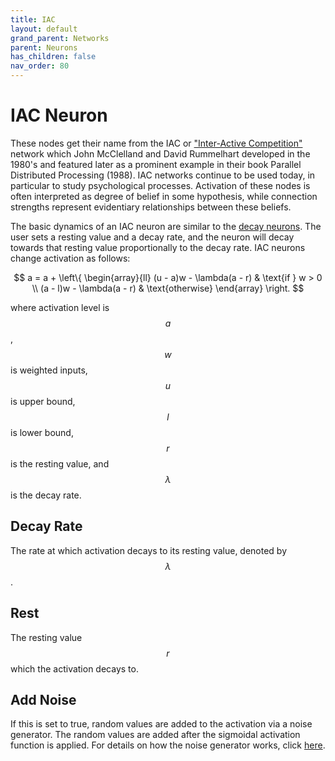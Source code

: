```yaml
---
title: IAC
layout: default
grand_parent: Networks
parent: Neurons
has_children: false
nav_order: 80
---
```


# IAC Neuron

These nodes get their name from the IAC or ["Inter-Active Competition"](https://en.wikipedia.org/wiki/Interactive_activation_and_competition_networks) network which John McClelland and David Rummelhart developed in the 1980's and featured later as a prominent example in their book Parallel Distributed Processing (1988). IAC networks continue to be used today, in particular to study psychological processes. Activation of these nodes is often interpreted as degree of belief in some hypothesis, while connection strengths represent evidentiary relationships between these beliefs.

The basic dynamics of an IAC neuron are similar to the [decay neurons](decay.html). The user sets a resting value and a decay rate, and the neuron will decay towards that resting value proportionally to the decay rate. IAC neurons change activation as follows:

$$
a = a + \left\{
\begin{array}{ll}
(u - a)w - \lambda(a - r) & \text{if } w > 0 \\
(a - l)w - \lambda(a - r) & \text{otherwise}
\end{array}
\right.
$$

where activation level is $$a$$, $$w$$ is weighted inputs, $$u$$ is upper bound, $$l$$ is lower bound, $$r$$ is the resting value, and $$\lambda$$ is the decay rate.

## Decay Rate

The rate at which activation decays to its resting value, denoted by $$\lambda$$.

## Rest

The resting value $$r$$ which the activation decays to.

## Add Noise

If this is set to true, random values are added to the activation via a noise generator. The random values are added after the sigmoidal activation function is applied. For details on how the noise generator works, click [here](../../utilities/randomizers.md).


